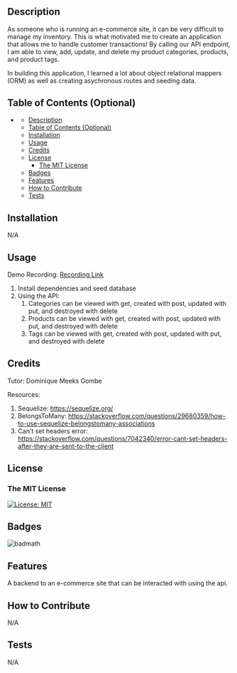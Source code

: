 # <E-Commerce Site>

## Description

As someone who is running an e-commerce site, it can be very difficult to manage my inventory.
This is what motivated me to create an application that allows me to handle customer transactions!
By calling our API endpoint, I am able to view, add, update, and delete my product categories, products, and product tags.

In building this application, I learned a lot about object relational mappers (ORM) as well as creating asychronous routes and seeding data. 

## Table of Contents (Optional)

- [](#)
  - [Description](#description)
  - [Table of Contents (Optional)](#table-of-contents-optional)
  - [Installation](#installation)
  - [Usage](#usage)
  - [Credits](#credits)
  - [License](#license)
    - [The MIT License](#the-mit-license)
  - [Badges](#badges)
  - [Features](#features)
  - [How to Contribute](#how-to-contribute)
  - [Tests](#tests)

## Installation

N/A

## Usage

Demo Recording: [Recording Link](https://drive.google.com/file/d/1L3rNIlWfeoo36vg9kFiwgBbp6R7KobWS/view)

1. Install dependencies and seed database
2. Using the API:
   1. Categories can be viewed with get, created with post, updated with put, and destroyed with delete
   2. Products can be viewed with get, created with post, updated with put, and destroyed with delete
   3. Tags can be viewed with get, created with post, updated with put, and destroyed with delete


## Credits
Tutor:
Dominique Meeks Gombe

Resources:
1. Sequelize: https://sequelize.org/
2. BelongsToMany: https://stackoverflow.com/questions/29680359/how-to-use-sequelize-belongstomany-associations
3. Can't set headers error: https://stackoverflow.com/questions/7042340/error-cant-set-headers-after-they-are-sent-to-the-client

## License

### The MIT License
[![License: MIT](https://img.shields.io/badge/License-MIT-yellow.svg)](https://opensource.org/licenses/MIT)

## Badges

![badmath](https://img.shields.io/github/languages/top/lernantino/badmath)

## Features

A backend to an e-commerce site that can be interacted with using the api.

## How to Contribute

N/A

## Tests

N/A
